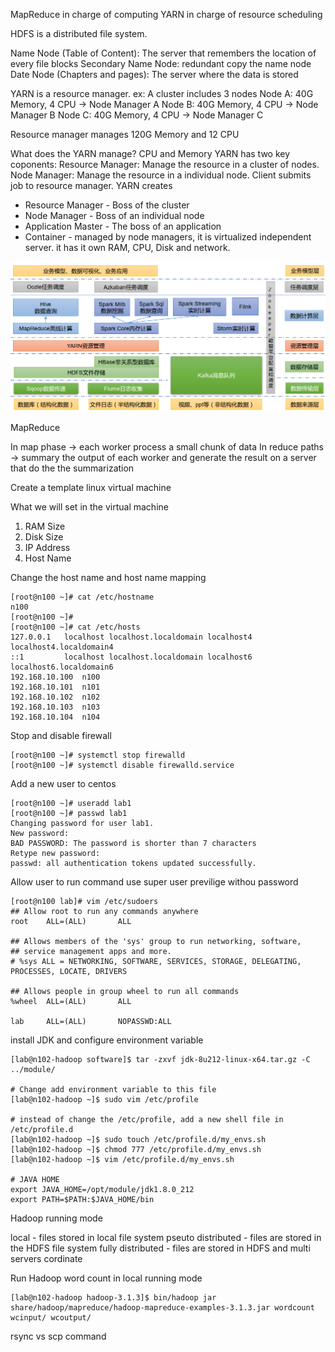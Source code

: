 
MapReduce in charge of computing
YARN in charge of resource scheduling

HDFS is a distributed file system.

Name Node (Table of Content): The server that remembers the location of every file blocks
Secondary Name Node: redundant copy the name node
Date Node (Chapters and pages): The server where the data is stored

YARN is a resource manager.
ex: A cluster includes 3 nodes
Node A: 40G Memory, 4 CPU -> Node Manager A
Node B: 40G Memory, 4 CPU -> Node Manager B
Node C: 40G Memory, 4 CPU -> Node Manager C

Resource manager manages 120G Memory and 12 CPU


What does the YARN manage? CPU and Memory
YARN has two key coponents: 
Resource Manager: Manage the resource in a cluster of nodes.
Node Manager: Manage the resource in a individual node.
Client submits job to resource manager. YARN creates 

* Resource Manager - Boss of the cluster
* Node Manager - Boss of an individual node
* Application Master - The boss of an application
* Container - managed by node managers, it is virtualized independent server. it has it own RAM, CPU, Disk and network.


![hadoop eco-system](../images/hadoop_ecosystem.png)

MapReduce

In map phase -> each worker process a small chunk of data
In reduce paths -> summary the output of each worker and generate the result on a server that do the the summarization


Create a template linux virtual machine

What we will set in the virtual machine
1. RAM Size
2. Disk Size
3. IP Address
4. Host Name

Change the host name and host name mapping

```shell
[root@n100 ~]# cat /etc/hostname
n100
[root@n100 ~]#
[root@n100 ~]# cat /etc/hosts
127.0.0.1   localhost localhost.localdomain localhost4 localhost4.localdomain4
::1         localhost localhost.localdomain localhost6 localhost6.localdomain6
192.168.10.100  n100
192.168.10.101  n101
192.168.10.102  n102
192.168.10.103  n103
192.168.10.104  n104
```

Stop and disable firewall
```shell
[root@n100 ~]# systemctl stop firewalld
[root@n100 ~]# systemctl disable firewalld.service
```

Add a new user to centos
```shell
[root@n100 ~]# useradd lab1
[root@n100 ~]# passwd lab1
Changing password for user lab1.
New password:
BAD PASSWORD: The password is shorter than 7 characters
Retype new password:
passwd: all authentication tokens updated successfully.
```

Allow user to run command use super user previlige withou password

```shell
[root@n100 lab]# vim /etc/sudoers
## Allow root to run any commands anywhere
root    ALL=(ALL)       ALL

## Allows members of the 'sys' group to run networking, software,
## service management apps and more.
# %sys ALL = NETWORKING, SOFTWARE, SERVICES, STORAGE, DELEGATING, PROCESSES, LOCATE, DRIVERS

## Allows people in group wheel to run all commands
%wheel  ALL=(ALL)       ALL

lab     ALL=(ALL)       NOPASSWD:ALL

```

install JDK and configure environment variable

```shell
[lab@n102-hadoop software]$ tar -zxvf jdk-8u212-linux-x64.tar.gz -C ../module/

# Change add environment variable to this file
[lab@n102-hadoop ~]$ sudo vim /etc/profile

# instead of change the /etc/profile, add a new shell file in /etc/profile.d
[lab@n102-hadoop ~]$ sudo touch /etc/profile.d/my_envs.sh
[lab@n102-hadoop ~]$ chmod 777 /etc/profile.d/my_envs.sh
[lab@n102-hadoop ~]$ vim /etc/profile.d/my_envs.sh

# JAVA HOME
export JAVA_HOME=/opt/module/jdk1.8.0_212
export PATH=$PATH:$JAVA_HOME/bin
```

Hadoop running mode

local - files stored in local file system
pseuto distributed - files are stored in the HDFS file system
fully distributed - files are stored in HDFS and multi servers cordinate

Run Hadoop word count in local running mode

```shell
[lab@n102-hadoop hadoop-3.1.3]$ bin/hadoop jar share/hadoop/mapreduce/hadoop-mapreduce-examples-3.1.3.jar wordcount wcinput/ wcoutput/
```

rsync vs scp command

